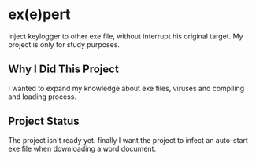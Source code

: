 # ex(e)pert
Inject keylogger to other exe file, without interrupt his original target.
My project is only for study purposes.

## Why I Did This Project
I wanted to expand my knowledge about exe files, viruses and compiling and loading process.

## Project Status
The project isn't ready yet.
finally I want the project to infect an auto-start exe file when downloading a word document.